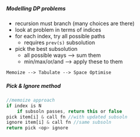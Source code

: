 ##### Modelling DP problems
- recursion must branch (many choices are there)
- look at problem in terms of indices
- for each index, try all possible paths
	- requires `prev(s)` subsolution
- pick the best subsolution
	- all possible ways --> sum them
	- min/max/or/and --> apply these to them

`Memoize --> Tabulate --> Space Optimise`

##### Pick & Ignore method

```js
//memoize approach
if index is N 
	if subsoln passes, return this or false
pick item[i] & call fn //with updated subsoln
ignore item[i] & call fn //same subsoln
return pick <op> ignore
```
